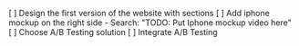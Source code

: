 [ ] Design the first version of the website with sections
[ ] Add iphone mockup on the right side - Search: "TODO: Put Iphone mockup video here"
[ ] Choose A/B Testing solution
[ ] Integrate A/B Testing